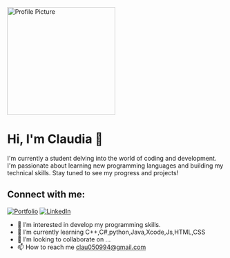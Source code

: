 
<img src="https://user-images.githubusercontent.com/74038190/219923809-b86dc415-a0c2-4a38-bc88-ad6cf06395a8.gif" width="250" alt="Profile Picture" />

# Hi, I'm Claudia 👋

I'm currently a student delving into the world of coding and development. I'm passionate about learning new programming languages and building my technical skills. Stay tuned to see my progress and projects!
## Connect with me:

[![Portfolio](https://img.shields.io/badge/PORTFOLIO-%231DA1F2.svg?&style=for-the-badge&logo=google-chrome&logoColor=white)](your-portfolio-link)
[![LinkedIn](https://img.shields.io/badge/LINKEDIN-%230077B5.svg?&style=for-the-badge&logo=linkedin&logoColor=white)](https://www.linkedin.com/in/claudia-varona-p%C3%A9rez-96b3bb114/)




- 👀 I’m interested in develop my programming skills.
- 🌱 I’m currently learning C++,C#,python,Java,Xcode,Js,HTML,CSS
- 💞️ I’m looking to collaborate on ...
- 📫 How to reach me clau050994@gmail.com

<!---
Clau050994/Clau050994 is a ✨ special ✨ repository because its `README.md` (this file) appears on your GitHub profile.
You can click the Preview link to take a look at your changes.
--->
